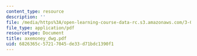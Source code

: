```yaml
---
content_type: resource
description: ''
file: /media/https%3A/open-learning-course-data-rc.s3.amazonaws.com/3-094-materials-in-human-experience-spring-2004/6826365c57217045de33d71bdc1390f1_axemoney_dwg.pdf
file_type: application/pdf
resourcetype: Document
title: axemoney_dwg.pdf
uid: 6826365c-5721-7045-de33-d71bdc1390f1
---
```


